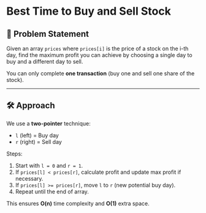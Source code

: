# Best Time to Buy and Sell Stock

## 📌 Problem Statement
Given an array `prices` where `prices[i]` is the price of a stock on the i-th day, find the maximum profit you can achieve by choosing a single day to buy and a different day to sell.

You can only complete **one transaction** (buy one and sell one share of the stock).

---

## 🛠️ Approach
We use a **two-pointer** technique:
- `l` (left) = Buy day
- `r` (right) = Sell day

Steps:
1. Start with `l = 0` and `r = 1`.
2. If `prices[l] < prices[r]`, calculate profit and update max profit if necessary.
3. If `prices[l] >= prices[r]`, move `l` to `r` (new potential buy day).
4. Repeat until the end of array.

This ensures **O(n)** time complexity and **O(1)** extra space.


